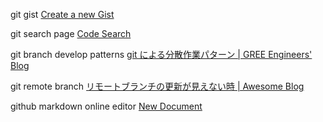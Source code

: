 git gist
[Create a new Gist]( https://gist.github.com/ )

git search page
[Code Search]( https://github.com/search )

git branch develop patterns
[git による分散作業パターン \| GREE Engineers' Blog]( http://labs.gree.jp/blog/2013/12/9773/ )

git remote branch
[リモートブランチの更新が見えない時 \| Awesome Blog]( http://awesome-linus.com/2018/03/11/cannot-get-remote-branch/ )

github markdown online editor
[New Document]( https://jbt.github.io/markdown-editor/ )
